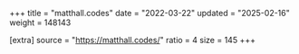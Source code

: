 +++
title = "matthall.codes"
date = "2022-03-22"
updated = "2025-02-16"
weight = 148143

[extra]
source = "https://matthall.codes/"
ratio = 4
size = 145
+++
